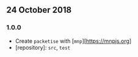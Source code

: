 ## 24 October 2018

### 1.0.0

- Create `packetise` with [`mnp`][https://mnpjs.org]
- [repository]: `src`, `test`
